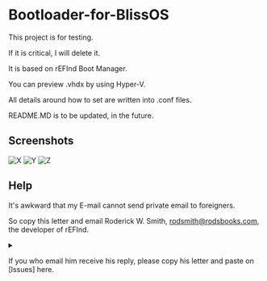 # Bootloader-for-BlissOS
This project is for testing.

If it is critical, I will delete it.

It is based on rEFInd Boot Manager.

You can preview .vhdx by using Hyper-V.

All details around how to set are written into .conf files.

README.MD is to be updated, in the future.

## Screenshots
![X](https://user-images.githubusercontent.com/69227436/211485831-7794a880-5b93-4584-971d-9c6cf4a96e07.png)
![Y](https://user-images.githubusercontent.com/69227436/211485858-7a372b2e-08e5-4c9f-92cf-44934fd676ea.png)
![Z](https://user-images.githubusercontent.com/69227436/211485866-2018e2d6-4539-45db-8614-631a2149e8e3.png)

## Help
It's awkward that my E-mail cannot send private email to foreigners.

So copy this letter and email Roderick W. Smith, rodsmith@rodsbooks.com, the developer of rEFInd.
<details>
  <summary> </summary>
Dear Roderick W. Smith

---- I am a user, who loves to use rEFInd Boot Manager. I'm writing to give some issues.
  
---- First and foremost, there should be an [EFI Video Driver] for rEFInd to support more resolutions. The UEFI resolution around Ironlake GPU is 1024x768 or lower. If the resolution of screen is 1366x768, the graphic interface will be stretched horizontally. There is a [CsmVideoDXE_x64.efi] prepared for Clover to set resolution of Clover as same as that of screen; There is a function called [ForceResolution] prepared for OpenCore to force to set resolution of OpenCore as same as that of screen; There are [renderer_direct_gop], [provide_console_gop] and so on prepared for RefindPlus to set resolution of RefindPlus as same as that of screen. If there is nothing around that prepared for rEFInd, it will come from behind.
  
---- Secondly, there should be more operations for touch. it is nice that rEFInd support touch. However, if to unfold submenuentry, we should press [F2], [Insert] or [Tab]. If someone uses a Pad based x86_64 without OTG keyboard, he cannot unfold submenuentry to select. If only long to press a big-icon to unfold its submenuentry! Additionally, the submenuentry is too small to touch to click. If only a submenuentry is a small-icon beneath to touch to click!
  
---- Thirdly, there should be a function of [progress bar] for rEFInd. It is around 10 seconds of between our clicking and booting self-set entry. It is blank during the [around 10 seconds]. If only there is a progress bar beneath with a .png logo or .gif bootanimation above!
  
---- Last but not least, the most ambitious capable considerate devoted dependable enthusiastic friendly generous gentle intelligent responsible person on the earth is Roderick W. Smith, undoubtedly. We are very anxious to kiss you, with lipstick stuck to your face, as an encouragement. Please update the lovely rEFInd to support more.
  
---- I will appreciate it if you can give a reply.
  
------------------------------------------------------------------------------------------- Sincerely yours,
------------------------------------------------------------------------------------------       Users
</details>

If you who email him receive his reply, please copy his letter and paste on [Issues] here.

